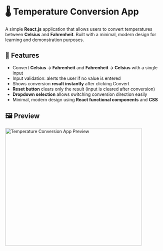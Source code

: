 # 🌡️ Temperature Conversion App

A simple **React.js** application that allows users to convert temperatures between **Celsius** and **Fahrenheit**. Built with a minimal, modern design for learning and demonstration purposes.

## 🚀 Features

- Convert **Celsius → Fahrenheit** and **Fahrenheit → Celsius** with a single input
- Input validation: alerts the user if no value is entered
- Shows conversion **result instantly** after clicking Convert
- **Reset button** clears only the result (input is cleared after conversion)
- **Dropdown selection** allows switching conversion direction easily
- Minimal, modern design using **React functional components** and **CSS**


## 🖼️ Preview

<img width="436" height="375" alt="Temperature Conversion App Preview" src="https://github.com/user-attachments/assets/ca1223f3-0ffb-4793-be9a-0b53be6b3af6" />

